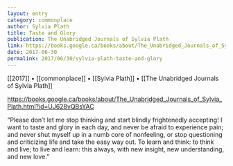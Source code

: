 ```yaml
---
layout: entry
category: commonplace
author: Sylvia Plath
title: Taste and Glory
publication: The Unabridged Journals of Sylvia Plath
link: https://books.google.ca/books/about/The_Unabridged_Journals_of_Sylvia_Plath.html?id=UJ628vQBsYAC
date: 2017-06-30
permalink: 2017/06/30/sylvia-plath-taste-and-glory
---
```


[[2017]] • [[commonplace]] • [[Sylvia Plath]] • [[The Unabridged Journals of Sylvia Plath]] 

https://books.google.ca/books/about/The_Unabridged_Journals_of_Sylvia_Plath.html?id=UJ628vQBsYAC

“Please don’t let me stop thinking and start blindly frightenedly accepting! I want to taste and glory in each day, and never be afraid to experience pain; and never shut myself up in a numb core of nonfeeling, or stop questioning and criticizing life and take the easy way out. To learn and think: to think and live; to live and learn: this always, with new insight, new understanding, and new love.”